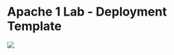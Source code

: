 # Apache 1 Lab - Deployment Template

<a href="https://portal.azure.com/#create/Microsoft.Template/uri/https%3A%2F%2Fraw.githubusercontent.com%2Fazureossd%2Farm-templates-apache%2Fmaster%2Ftemplate.json" target="_blank">
    <img src="http://azuredeploy.net/deploybutton.png"/>
</a>
